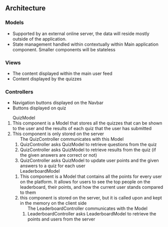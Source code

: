 ## Architecture
### Models
* Supported by an external online server, the data will reside mostly outside of the application.
* State management handled within contextually within Main application component. Smaller components will be stateless
### Views
* The content displayed within the main user feed
* Content displayed by the quizzes
### Controllers
* Navigation buttons displayed on the Navbar
* Buttons displayed on quiz

<ol>QuizModel
  <li> This component is a Model that stores all the quizzes that can be shown to the user and the results of each quiz that the user has submitted 
  <li> This component is only stored on the server
  <ol> The QuizController communicates with this Model
    <li> QuizController asks QuizModel to retrieve questions from the quiz
    <li> QuizController asks QuizModel to retrieve results from the quiz (if the given answers are correct or not)
    <li> QuizController asks QuizModel to update user points and the given answers to a quiz for each user 
  </ol>
<ol>LeaderboardModel
  <li> This component is a Model that contains all the points for every user on the platform. It allows for users to see the top people on the leaderboard, their points, and how the current user stands compared to them
  <li> this component is stored on the server, but it is called upon and kept in the memory on the client side 
  <ol> The LeaderboardController communicates with the Model
    <li> LeaderboardController asks LeaderboardModel to retrieve the points and users from the server
  </ol>
</ol>



